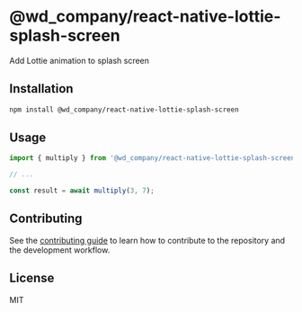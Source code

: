 # @wd_company/react-native-lottie-splash-screen

Add Lottie animation to splash screen

## Installation

```sh
npm install @wd_company/react-native-lottie-splash-screen
```

## Usage

```js
import { multiply } from '@wd_company/react-native-lottie-splash-screen';

// ...

const result = await multiply(3, 7);
```

## Contributing

See the [contributing guide](CONTRIBUTING.md) to learn how to contribute to the repository and the development workflow.

## License

MIT
